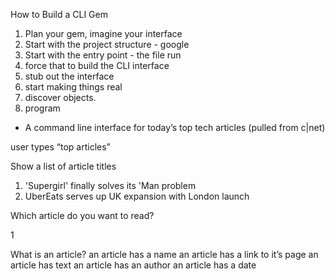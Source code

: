 How to Build a CLI Gem
  1.  Plan your gem, imagine your interface
  2.  Start with the project structure - google
  3.  Start with the entry point - the file run
  4.  force that to build the CLI interface
  5.  stub out the interface
  6.  start making things real
  7.  discover objects.
  8.  program 
  
  - A command line interface for today’s top tech articles (pulled from c|net) 

user types “top articles”

Show a list of article titles
  
  1.  'Supergirl' finally solves its 'Man problem
  2.  UberEats serves up UK expansion with London launch

Which article do you want to read?

1

What is an article?
an article has a name
an article has a link to it’s page 
an article has text 
an article has an author 
an article has a date
